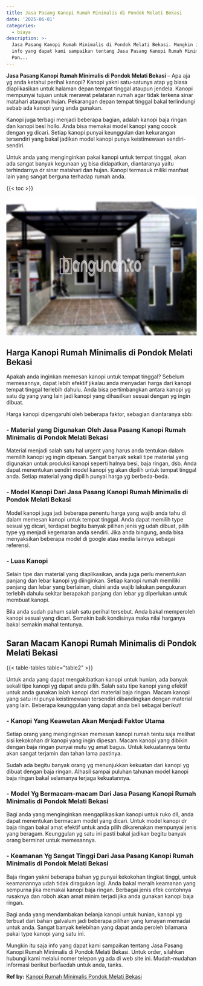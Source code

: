 ```yaml
---
title: Jasa Pasang Kanopi Rumah Minimalis di Pondok Melati Bekasi
date: '2025-06-01'
categories:
  - biaya
description: >-
  Jasa Pasang Kanopi Rumah Minimalis di Pondok Melati Bekasi. Mungkin itu saja
  info yang dapat kami sampaikan tentang Jasa Pasang Kanopi Rumah Minimalis di
  Pon...
---
```


**Jasa Pasang Kanopi Rumah Minimalis di Pondok Melati Bekasi** – Apa aja yg anda ketahui perihal kanopi? Kanopi yakni satu-satunya atap yg biasa diaplikasikan untuk halaman depan tempat tinggal ataupun jendela. Kanopi mempunyai tujuan untuk merawat pelataran rumah agar tidak terkena sinar matahari ataupun hujan. Pekarangan depan tempat tinggal bakal terlindungi sebab ada kanopi yang anda gunakan.

Kanopi juga terbagi menjadi beberapa bagian, adalah kanopi baja ringan dan kanopi besi hollo. Anda bisa memakai model kanopi yang cocok dengan yg dicari. Setiap kanopi punyai keunggulan dan kekurangan tersendiri yang bakal jadikan model kanopi punya keistimewaan sendiri-sendiri.

Untuk anda yang menginginkan pakai kanopi untuk tempat tinggal, akan ada sangat banyak kegunaan yg bisa didapatkan, diantaranya yaitu terhindarnya dr sinar matahari dan hujan. Kanopi termasuk miliki manfaat lain yang sangat berguna terhadap rumah anda.

{{< toc >}}

![Jasa Pasang Kanopi Rumah Minimalis di Pondok Melati Bekasi](/images/harga-kanopi-minimalis-29.png)

## Harga Kanopi Rumah Minimalis di Pondok Melati Bekasi

Apakah anda inginkan memesan kanopi untuk tempat tinggal? Sebelum memesannya, dapat lebih efektif jikalau anda menyadari harga dari kanopi tempat tinggal terlebih dahulu. Anda bisa pertimbangkan antara kanopi yg satu dg yang yang lain jadi kanopi yang dihasilkan sesuai dengan yg ingin dibuat.

Harga kanopi dipengaruhi oleh beberapa faktor, sebagian diantaranya sbb:

### \- Material yang Digunakan Oleh Jasa Pasang Kanopi Rumah Minimalis di Pondok Melati Bekasi

Material menjadi salah satu hal urgent yang harus anda tentukan dalam memilih kanopi yg ingin dipesan. Sangat banyak sekali tipe material yang digunakan untuk produksi kanopi seperti halnya besi, baja ringan, dsb. Anda dapat menentukan sendiri model kanopi yg akan dipilih untuk tempat tinggal anda. Setiap material yang dipilih punyai harga yg berbeda-beda.

### \- Model Kanopi Dari Jasa Pasang Kanopi Rumah Minimalis di Pondok Melati Bekasi

Model kanopi juga jadi beberapa penentu harga yang wajib anda tahu di dalam memesan kanopi untuk tempat tinggal. Anda dapat memilih type sesuai yg dicari, terdapat begitu banyak pilihan jenis yg udah dibuat, pilih type yg menjadi kegemaran anda sendiri. Jika anda bingung, anda bisa menyaksikan beberapa model di google atau media lainnya sebagai referensi.

### \- Luas Kanopi

Selain tipe dan material yang diaplikasikan, anda juga perlu menentukan panjang dan lebar kanopi yg diinginkan. Setiap kanopi rumah memiliki panjang dan lebar yang berlainan, disini anda wajib lakukan pengukuran terlebih dahulu sekitar berapakah panjang dan lebar yg diperlukan untuk membuat kanopi.

Bila anda sudah paham salah satu perihal tersebut. Anda bakal memperoleh kanopi sesuai yang dicari. Semakin baik kondisinya maka nilai harganya bakal semakin mahal tentunya.

## Saran Macam Kanopi Rumah Minimalis di Pondok Melati Bekasi

{{< table-tables table="table2" >}}

Untuk anda yang dapat mengakibatkan kanopi untuk hunian, ada banyak sekali tipe kanopi yg dapat anda pilih. Salah satu tipe kanopi yang efektif untuk anda gunakan ialah kanopi dari material baja ringan. Macam kanopi yang satu ini punya keistimewaan tersendiri dibandingkan dengan material yang lain. Beberapa keunggulan yang dapat anda beli sebagai berikut!

### \- Kanopi Yang Keawetan Akan Menjadi Faktor Utama

Setiap orang yang menginginkan memesan kanopi rumah tentu saja melihat sisi kekokohan dr kanopi yang ingin dipesan. Macam kanopi yang dibikin dengan baja ringan punyai mutu yg amat bagus. Untuk kekuatannya tentu akan sangat terjamin dan tahan lama pastinya.

Sudah ada begitu banyak orang yg menunjukkan kekuatan dari kanopi yg dibuat dengan baja ringan. Alhasil sampai puluhan tahunan model kanopi baja ringan bakal selamanya terjaga kekuatannya.

### \- Model Yg Bermacam-macam Dari Jasa Pasang Kanopi Rumah Minimalis di Pondok Melati Bekasi

Bagi anda yang menginginkan mengaplikasikan kanopi untuk ruko dll, anda dapat menentukan bermacam model yang dicari. Untuk model kanopi dr baja ringan bakal amat efektif untuk anda pilih dikarenakan mempunyai jenis yang beragam. Keunggulan yg satu ini pasti bakal jadikan begitu banyak orang berminat untuk memesannya.

### \- Keamanan Yg Sangat Tinggi Dari Jasa Pasang Kanopi Rumah Minimalis di Pondok Melati Bekasi

Baja ringan yakni beberapa bahan yg punyai kekokohan tingkat tinggi, untuk keamanannya udah tidak diragukan lagi. Anda bakal meraih keamanan yang sempurna jika memakai kanopi baja ringan. Berbagai jenis efek contohnya rusaknya dan roboh akan amat minim terjadi jika anda gunakan kanopi baja ringan.

Bagi anda yang mendambakan belanja kanopi untuk hunian, kanopi yg terbuat dari bahan galvalum jadi beberapa pilihan yang lumayan memadai untuk anda. Sangat banyak kelebihan yang dapat anda peroleh bilamana pakai type kanopi yang satu ini.

Mungkin itu saja info yang dapat kami sampaikan tentang Jasa Pasang Kanopi Rumah Minimalis di Pondok Melati Bekasi. Untuk order, silahkan hubungi kami melalui nomer telepon yg ada di web site ini. Mudah-mudahan informasi berikut berfaedah untuk anda, tanks.

**Ref by:**  [Kanopi Rumah Minimalis Pondok Melati Bekasi](https://id.wikipedia.org/wiki/Kanopi)
